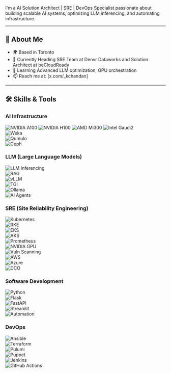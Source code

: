 

I'm a AI Solution Architect | SRE | DevOps Specialist passionate about building scalable AI systems, optimizing LLM inferencing, and automating infrastructure. 

---

## 🚀 About Me
- 🌍 Based in Toronto
- 💼 Currently Heading SRE Team at Denvr Dataworks and Solution Architect at beCloudReady
- 🌱 Learning Advanced LLM optimization, GPU orchestration
- 📫 Reach me at: [x.com/_kchandan]

---

## 🛠️ Skills & Tools

### AI Infrastructure
![NVIDIA A100](https://img.shields.io/badge/NVIDIA%20A100-76B900?style=flat&logo=nvidia&logoColor=white)
![NVIDIA H100](https://img.shields.io/badge/NVIDIA%20H100-76B900?style=flat&logo=nvidia&logoColor=white)
![AMD Mi300](https://img.shields.io/badge/AMD%20Mi300-ED1C24?style=flat&logo=amd&logoColor=white)
![Intel Gaudi2](https://img.shields.io/badge/Intel%20Gaudi2-0071C5?style=flat&logo=intel&logoColor=white)  
![Weka](https://img.shields.io/badge/Weka-FF6600?style=flat)  
![Qumulo](https://img.shields.io/badge/Qumulo-00AEEF?style=flat)  
![Ceph](https://img.shields.io/badge/Ceph-FF4500?style=flat)

### LLM (Large Language Models)
![LLM Inferencing](https://img.shields.io/badge/LLM%20Inferencing-6A5ACD?style=flat)  
![RAG](https://img.shields.io/badge/RAG%20Apps-4682B4?style=flat)  
![vLLM](https://img.shields.io/badge/vLLM-FFD700?style=flat)  
![TGI](https://img.shields.io/badge/TGI-20B2AA?style=flat)  
![Ollama](https://img.shields.io/badge/Ollama-32CD32?style=flat)  
![AI Agents](https://img.shields.io/badge/AI%20Agent%20Dev-9932CC?style=flat)

### SRE (Site Reliability Engineering)
![Kubernetes](https://img.shields.io/badge/Kubernetes-326CE5?style=flat&logo=kubernetes&logoColor=white)  
![RKE](https://img.shields.io/badge/RKE-326CE5?style=flat)  
![EKS](https://img.shields.io/badge/EKS-FF9900?style=flat&logo=amazonaws&logoColor=white)  
![AKS](https://img.shields.io/badge/AKS-0078D4?style=flat&logo=microsoftazure&logoColor=white)  
![Prometheus](https://img.shields.io/badge/Prometheus-E6522C?style=flat&logo=prometheus&logoColor=white)  
![NVIDIA GPU](https://img.shields.io/badge/NVIDIA%20GPU-76B900?style=flat&logo=nvidia&logoColor=white)  
![Vuln Scanning](https://img.shields.io/badge/Vuln%20Scanning-FF4500?style=flat)  
![AWS](https://img.shields.io/badge/AWS-232F3E?style=flat&logo=amazonaws&logoColor=white)  
![Azure](https://img.shields.io/badge/Azure-0078D4?style=flat&logo=microsoftazure&logoColor=white)  
![DCO](https://img.shields.io/badge/DCO-4682B4?style=flat)

### Software Development
![Python](https://img.shields.io/badge/Python-3776AB?style=flat&logo=python&logoColor=white)  
![Flask](https://img.shields.io/badge/Flask-000000?style=flat&logo=flask&logoColor=white)  
![FastAPI](https://img.shields.io/badge/FastAPI-009688?style=flat&logo=fastapi&logoColor=white)  
![Streamlit](https://img.shields.io/badge/Streamlit-FF4B4B?style=flat&logo=streamlit&logoColor=white)  
![Automation](https://img.shields.io/badge/Automation-6A5ACD?style=flat)

### DevOps
![Ansible](https://img.shields.io/badge/Ansible-EE0000?style=flat&logo=ansible&logoColor=white)  
![Terraform](https://img.shields.io/badge/Terraform-7B42BC?style=flat&logo=terraform&logoColor=white)  
![Pulumi](https://img.shields.io/badge/Pulumi-8A1F9C?style=flat&logo=pulumi&logoColor=white)  
![Puppet](https://img.shields.io/badge/Puppet-FFAE1A?style=flat&logo=puppet&logoColor=white)  
![Jenkins](https://img.shields.io/badge/Jenkins-D24939?style=flat&logo=jenkins&logoColor=white)  
![GitHub Actions](https://img.shields.io/badge/GitHub%20Actions-2088FF?style=flat&logo=githubactions&logoColor=white)



